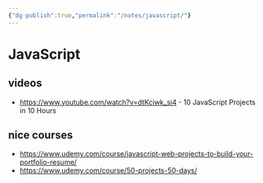 ```yaml
---
{"dg-publish":true,"permalink":"/notes/javascript/"}
---
```

# JavaScript

## videos

- <https://www.youtube.com/watch?v=dtKciwk_si4> - 10 JavaScript Projects in 10 Hours


## nice courses

- <https://www.udemy.com/course/javascript-web-projects-to-build-your-portfolio-resume/>
- <https://www.udemy.com/course/50-projects-50-days/>
